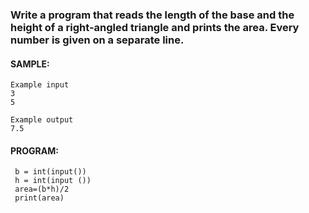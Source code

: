 ### Write a program that reads the length of the base and the height of a right-angled triangle and prints the area. Every number is given on a separate line.

#### SAMPLE:
```
Example input
3
5

Example output
7.5
```
#### PROGRAM:
```
 b = int(input())
 h = int(input ())
 area=(b*h)/2
 print(area)
```

